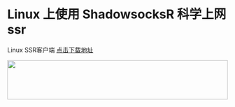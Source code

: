 # Linux 上使用 ShadowsocksR 科学上网 ssr
Linux SSR客户端  [点击下载地址](https://github.com/shadowsocksrr/electron-ssr/releases '下载地址')

<a href="https://www.vultr.com/?ref=7775614-4F"><img src="https://www.vultr.com/media/banner_1.png" width="100%" height="90"></a>